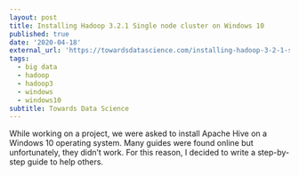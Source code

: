 ```yaml
---
layout: post
title: Installing Hadoop 3.2.1 Single node cluster on Windows 10
published: true
date: '2020-04-18'
external_url: 'https://towardsdatascience.com/installing-hadoop-3-2-1-single-node-cluster-on-windows-10-ac258dd48aef'
tags:
  - big data
  - hadoop
  - hadoop3
  - windows
  - windows10
subtitle: Towards Data Science
---
```

While working on a project, we were asked to install Apache Hive on a Windows 10 operating system. Many guides were found online but unfortunately, they didn’t work. For this reason, I decided to write a step-by-step guide to help others.
